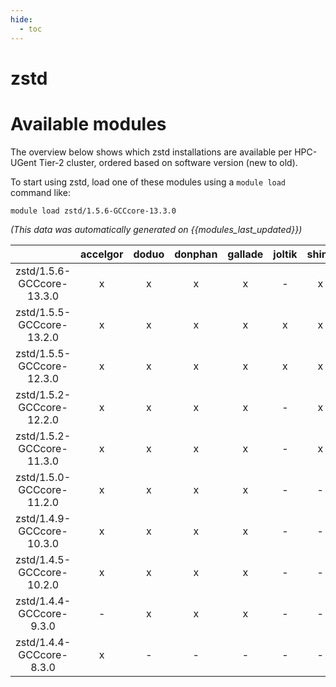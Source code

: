 ```yaml
---
hide:
  - toc
---
```


zstd
====

# Available modules


The overview below shows which zstd installations are available per HPC-UGent Tier-2 cluster, ordered based on software version (new to old).

To start using zstd, load one of these modules using a `module load` command like:

```shell
module load zstd/1.5.6-GCCcore-13.3.0
```

*(This data was automatically generated on {{modules_last_updated}})*  

| |accelgor|doduo|donphan|gallade|joltik|shinx|skitty|
| :---: | :---: | :---: | :---: | :---: | :---: | :---: | :---: |
|zstd/1.5.6-GCCcore-13.3.0|x|x|x|x|-|x|x|
|zstd/1.5.5-GCCcore-13.2.0|x|x|x|x|x|x|x|
|zstd/1.5.5-GCCcore-12.3.0|x|x|x|x|x|x|x|
|zstd/1.5.2-GCCcore-12.2.0|x|x|x|x|-|x|-|
|zstd/1.5.2-GCCcore-11.3.0|x|x|x|x|-|x|-|
|zstd/1.5.0-GCCcore-11.2.0|x|x|x|x|-|-|-|
|zstd/1.4.9-GCCcore-10.3.0|x|x|x|x|-|-|-|
|zstd/1.4.5-GCCcore-10.2.0|x|x|x|x|-|-|-|
|zstd/1.4.4-GCCcore-9.3.0|-|x|x|x|-|-|-|
|zstd/1.4.4-GCCcore-8.3.0|x|-|-|-|-|-|-|
